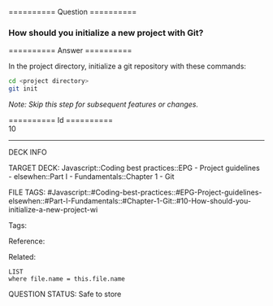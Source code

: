 ========== Question ==========  

### How should you initialize a new project with Git?  

========== Answer ==========  

In the project directory, initialize a git repository with these commands:

```sh
cd <project directory>
git init
```

_Note: Skip this step for subsequent features or changes._

========== Id ==========  
10

---

DECK INFO

TARGET DECK: Javascript::Coding best practices::EPG - Project guidelines - elsewhen::Part I - Fundamentals::Chapter 1 - Git

FILE TAGS: #Javascript::#Coding-best-practices::#EPG-Project-guidelines-elsewhen::#Part-I-Fundamentals::#Chapter-1-Git::#10-How-should-you-initialize-a-new-project-wi

Tags:

Reference:

Related:

```dataview
LIST
where file.name = this.file.name
```

QUESTION STATUS: Safe to store
